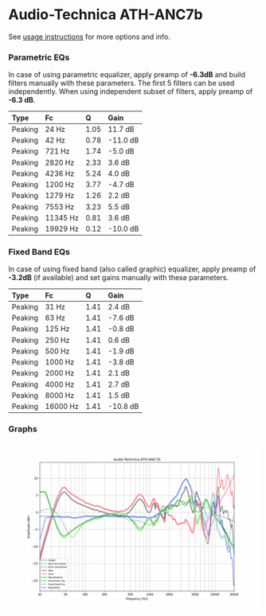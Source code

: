 # Audio-Technica ATH-ANC7b
See [usage instructions](https://github.com/jaakkopasanen/AutoEq#usage) for more options and info.

### Parametric EQs
In case of using parametric equalizer, apply preamp of **-6.3dB** and build filters manually
with these parameters. The first 5 filters can be used independently.
When using independent subset of filters, apply preamp of **-6.3 dB**.

| Type    | Fc       |    Q | Gain     |
|:--------|:---------|:-----|:---------|
| Peaking | 24 Hz    | 1.05 | 11.7 dB  |
| Peaking | 42 Hz    | 0.78 | -11.0 dB |
| Peaking | 721 Hz   | 1.74 | -5.0 dB  |
| Peaking | 2820 Hz  | 2.33 | 3.6 dB   |
| Peaking | 4236 Hz  | 5.24 | 4.0 dB   |
| Peaking | 1200 Hz  | 3.77 | -4.7 dB  |
| Peaking | 1279 Hz  | 1.26 | 2.2 dB   |
| Peaking | 7553 Hz  | 3.23 | 5.5 dB   |
| Peaking | 11345 Hz | 0.81 | 3.6 dB   |
| Peaking | 19929 Hz | 0.12 | -10.0 dB |

### Fixed Band EQs
In case of using fixed band (also called graphic) equalizer, apply preamp of **-3.2dB**
(if available) and set gains manually with these parameters.

| Type    | Fc       |    Q | Gain     |
|:--------|:---------|:-----|:---------|
| Peaking | 31 Hz    | 1.41 | 2.4 dB   |
| Peaking | 63 Hz    | 1.41 | -7.6 dB  |
| Peaking | 125 Hz   | 1.41 | -0.8 dB  |
| Peaking | 250 Hz   | 1.41 | 0.6 dB   |
| Peaking | 500 Hz   | 1.41 | -1.9 dB  |
| Peaking | 1000 Hz  | 1.41 | -3.8 dB  |
| Peaking | 2000 Hz  | 1.41 | 2.1 dB   |
| Peaking | 4000 Hz  | 1.41 | 2.7 dB   |
| Peaking | 8000 Hz  | 1.41 | 1.5 dB   |
| Peaking | 16000 Hz | 1.41 | -10.8 dB |

### Graphs
![](./Audio-Technica%20ATH-ANC7b.png)